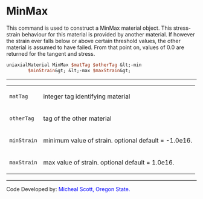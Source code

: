 # MinMax

<p>This command is used to construct a MinMax material object. This
stress-strain behaviour for this material is provided by another
material. If however the strain ever falls below or above certain
threshold values, the other material is assumed to have failed. From
that point on, values of 0.0 are returned for the tangent and
stress.</p>

```tcl
uniaxialMaterial MinMax $matTag $otherTag &lt;-min
        $minStrain&gt; &lt;-max $maxStrain&gt;
```
<hr />
<table>
<tbody>
<tr class="odd">
<td><code class="parameter-table-variable">matTag</code></td>
<td><p>integer tag identifying material</p></td>
</tr>
<tr class="even">
<td><code class="parameter-table-variable">otherTag</code></td>
<td><p>tag of the other material</p></td>
</tr>
<tr class="odd">
<td><code class="parameter-table-variable">minStrain</code></td>
<td><p>minimum value of strain. optional default = -1.0e16.</p></td>
</tr>
<tr class="even">
<td><code class="parameter-table-variable">maxStrain</code></td>
<td><p>max value of strain. optional default = 1.0e16.</p></td>
</tr>
</tbody>
</table>
<hr />
<p>Code Developed by: <span style="color:blue"> Micheal Scott,
Oregon State. </span></p>
